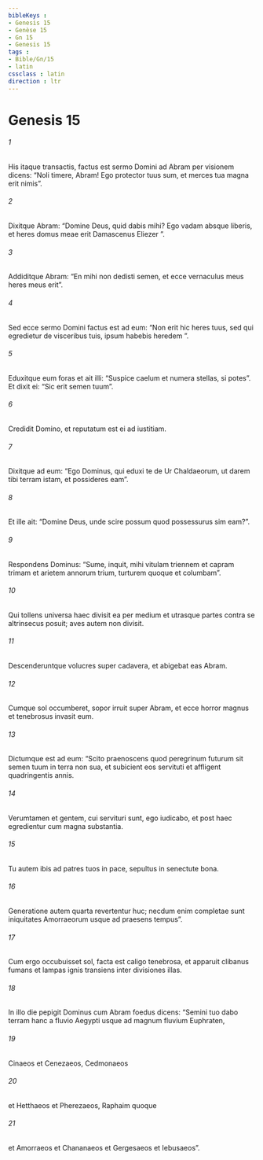 ```yaml
---
bibleKeys : 
- Genesis 15
- Genèse 15
- Gn 15
- Genesis 15
tags : 
- Bible/Gn/15
- latin
cssclass : latin
direction : ltr
---
```


# Genesis 15

###### 1
His itaque transactis, factus est sermo Domini ad Abram per visionem dicens: “Noli timere, Abram! Ego protector tuus sum, et merces tua magna erit nimis”. 
###### 2
Dixitque Abram: “Domine Deus, quid dabis mihi? Ego vadam absque liberis, et heres domus meae erit Damascenus Eliezer ”. 
###### 3
Addiditque Abram: “En mihi non dedisti semen, et ecce vernaculus meus heres meus erit”. 
###### 4
Sed ecce sermo Domini factus est ad eum: “Non erit hic heres tuus, sed qui egredietur de visceribus tuis, ipsum habebis heredem ”. 
###### 5
Eduxitque eum foras et ait illi: “Suspice caelum et numera stellas, si potes”. Et dixit ei: “Sic erit semen tuum”. 
###### 6
Credidit Domino, et reputatum est ei ad iustitiam.
###### 7
Dixitque ad eum: “Ego Dominus, qui eduxi te de Ur Chaldaeorum, ut darem tibi terram istam, et possideres eam”. 
###### 8
Et ille ait: “Domine Deus, unde scire possum quod possessurus sim eam?”. 
###### 9
Respondens Dominus: “Sume, inquit, mihi vitulam triennem et capram trimam et arietem annorum trium, turturem quoque et columbam”. 
###### 10
Qui tollens universa haec divisit ea per medium et utrasque partes contra se altrinsecus posuit; aves autem non divisit. 
###### 11
Descenderuntque volucres super cadavera, et abigebat eas Abram.
###### 12
Cumque sol occumberet, sopor irruit super Abram, et ecce horror magnus et tenebrosus invasit eum. 
###### 13
Dictumque est ad eum: “Scito praenoscens quod peregrinum futurum sit semen tuum in terra non sua, et subicient eos servituti et affligent quadringentis annis. 
###### 14
Verumtamen et gentem, cui servituri sunt, ego iudicabo, et post haec egredientur cum magna substantia. 
###### 15
Tu autem ibis ad patres tuos in pace, sepultus in senectute bona. 
###### 16
Generatione autem quarta revertentur huc; necdum enim completae sunt iniquitates Amorraeorum usque ad praesens tempus”.
###### 17
Cum ergo occubuisset sol, facta est caligo tenebrosa, et apparuit clibanus fumans et lampas ignis transiens inter divisiones illas.
###### 18
In illo die pepigit Dominus cum Abram foedus dicens: “Semini tuo dabo terram hanc a fluvio Aegypti usque ad magnum fluvium Euphraten, 
###### 19
Cinaeos et Cenezaeos, Cedmonaeos 
###### 20
et Hetthaeos et Pherezaeos, Raphaim quoque 
###### 21
et Amorraeos et Chananaeos et Gergesaeos et Iebusaeos”.

